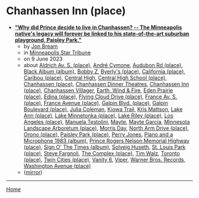 # Chanhassen Inn (place)

 - [**"Why did Prince decide to live in Chanhassen? -- The Minneapolis native's legacy will forever be linked to his state-of-the-art suburban playground, Paisley Park."**](https://www.startribune.com/prince-minneapolis-chanhassen-paisley-park-andre-cymone-morris-day-bobby-z/600281369/)
    - by [Jon Bream](../../../authors/jon-bream/index.md)
    - in [Minneapolis Star Tribune](https://www.startribune.com/)
    - on 9 June 2023
    - about [Aldrich Av. S. (place)](../../../topics/place/aldrich-av-s/index.md), [André Cymone](../../../topics/andr-cymone/index.md), [Audubon Rd (place)](../../../topics/place/audubon-rd/index.md), [Black Album (album)](../../../topics/album/black-album/index.md), [Bobby Z](../../../topics/bobby-z/index.md), [Byerly's (place)](../../../topics/place/byerly-s/index.md), [California (place)](../../../topics/place/california/index.md), [Caribou (place)](../../../topics/place/caribou/index.md), [Central High](../../../topics/central-high/index.md), [Central High School (place)](../../../topics/place/central-high-school/index.md), [Chanhassen (place)](../../../topics/place/chanhassen/index.md), [Chanhassen Dinner Theatres](../../../topics/chanhassen-dinner-theatres/index.md), [Chanhassen Inn (place)](../../../topics/place/chanhassen-inn/index.md), [Chanhassen Villager](../../../topics/chanhassen-villager/index.md), [Earth, Wind & Fire](../../../topics/earth-wind-fire/index.md), [Eden Prairie (place)](../../../topics/place/eden-prairie/index.md), [Edina (place)](../../../topics/place/edina/index.md), [Flying Cloud Drive (place)](../../../topics/place/flying-cloud-drive/index.md), [France Av. S. (place)](../../../topics/place/france-av-s/index.md), [France Avenue (place)](../../../topics/place/france-avenue/index.md), [Galpin Blvd. (place)](../../../topics/place/galpin-blvd/index.md), [Galpin Boulevard (place)](../../../topics/place/galpin-boulevard/index.md), [Julia Coleman](../../../topics/julia-coleman/index.md), [Kiowa Trail](../../../topics/kiowa-trail/index.md), [Kris Mattson](../../../topics/kris-mattson/index.md), [Lake Ann (place)](../../../topics/place/lake-ann/index.md), [Lake Minnetonka (place)](../../../topics/place/lake-minnetonka/index.md), [Lake Riley (place)](../../../topics/place/lake-riley/index.md), [Los Angeles (place)](../../../topics/place/los-angeles/index.md), [Manuela Testolini](../../../topics/manuela-testolini/index.md), [Mayte](../../../topics/mayte/index.md), [Mayte Garcia](../../../topics/mayte-garcia/index.md), [Minnesota Landscape Arboretum (place)](../../../topics/place/minnesota-landscape-arboretum/index.md), [Morris Day](../../../topics/morris-day/index.md), [North Arm Drive (place)](../../../topics/place/north-arm-drive/index.md), [Orono (place)](../../../topics/place/orono/index.md), [Paisley Park (place)](../../../topics/place/paisley-park/index.md), [Perry Jones](../../../topics/perry-jones/index.md), [Piano and a Microphone 1983 (album)](../../../topics/album/piano-and-a-microphone-1983/index.md), [Prince Rogers Nelson Memorial Highway (place)](../../../topics/place/prince-rogers-nelson-memorial-highway/index.md), [Sign O' The Times (album)](../../../topics/album/sign-o-the-times/index.md), [Solveig Huseth](../../../topics/solveig-huseth/index.md), [St. Louis Park (place)](../../../topics/place/st-louis-park/index.md), [Steve Fargnoli](../../../topics/steve-fargnoli/index.md), [The Complex (place)](../../../topics/place/the-complex/index.md), [Tim Walz](../../../topics/tim-walz/index.md), [Toronto (place)](../../../topics/place/toronto/index.md), [Twin Cities (place)](../../../topics/place/twin-cities/index.md), [Vanity 6](../../../topics/vanity-6/index.md), [Viper](../../../topics/viper/index.md), [Warner Bros. Records](../../../topics/warner-bros-records/index.md), [Washington Avenue (place)](../../../topics/place/washington-avenue/index.md)
    - ([mirror](https://web.archive.org/web/*/https://www.startribune.com/prince-minneapolis-chanhassen-paisley-park-andre-cymone-morris-day-bobby-z/600281369/))

----

[Home](../index.md)
